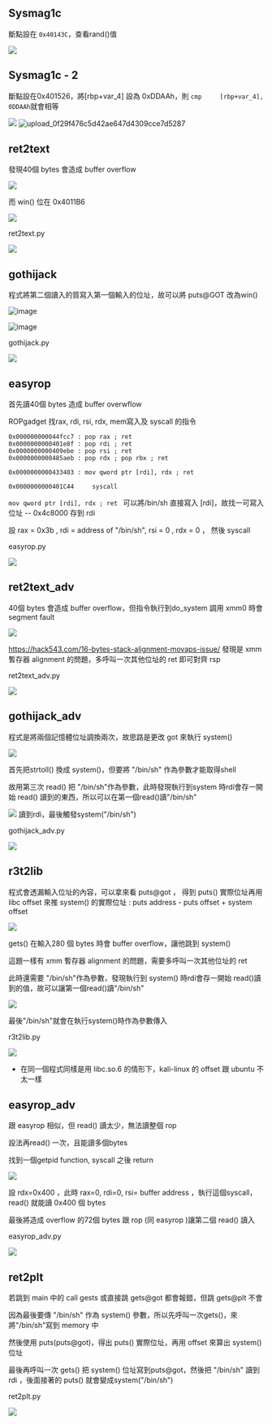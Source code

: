 ## Sysmag1c

斷點設在 `0x40143C`，查看rand()值  

![](https://hackmd.io/_uploads/H1-sqKojn.png)

## Sysmag1c - 2 


斷點設在0x401526，將[rbp+var_4] 設為 0xDDAAh，則 `cmp     [rbp+var_4], 0DDAAh`就會相等  

![](https://hackmd.io/_uploads/SydQyqssn.png)
![upload_0f29f476c5d42ae647d4309cce7d5287](https://github.com/lykorix/CTF-Writeups/assets/78891767/335864a3-f91c-4b20-93d0-3e5356dd67cb)


## ret2text

發現40個 bytes 會造成 buffer overflow  

![](https://hackmd.io/_uploads/B1Bdhbho3.png)

而 win() 位在 0x4011B6   

![](https://hackmd.io/_uploads/BJCHTbhsn.png)

ret2text.py

![](https://hackmd.io/_uploads/Skw9qwz32.png)


## gothijack

程式將第二個讀入的質寫入第一個輸入的位址，故可以將 puts@GOT 改為win()

![image](https://hackmd.io/_uploads/HyBEvC3o3.png)

![image](https://hackmd.io/_uploads/rJB8PR2j3.png)



gothijack.py

![](https://hackmd.io/_uploads/SykSGufh2.png)


## easyrop

首先讀40個 bytes 造成 buffer overwflow

ROPgadget 找rax, rdi, rsi, rdx, mem寫入及 syscall 的指令

```
0x000000000044fcc7 : pop rax ; ret
0x0000000000401e8f : pop rdi ; ret
0x0000000000409ebe : pop rsi ; ret
0x0000000000485aeb : pop rdx ; pop rbx ; ret

0x0000000000433403 : mov qword ptr [rdi], rdx ; ret

0x0000000000401C44     syscall  
```
`mov qword ptr [rdi], rdx ; ret ` 可以將/bin/sh 直接寫入 [rdi]，故找一可寫入位址 -- 0x4c8000 存到 rdi

設 rax = 0x3b , rdi = address of "/bin/sh", rsi = 0 , rdx = 0 ， 然後 syscall

easyrop.py

![](https://hackmd.io/_uploads/Hk_gr_fh2.png)





## ret2text_adv

40個 bytes 會造成 buffer overflow，但指令執行到do_system 調用 xmm0 時會 segment fault

![](https://hackmd.io/_uploads/H1PixKMh2.png)


https://hack543.com/16-bytes-stack-alignment-movaps-issue/
發現是 xmm 暫存器 alignment 的問題，多呼叫一次其他位址的 ret 即可對齊 rsp

ret2text_adv.py

![](https://hackmd.io/_uploads/HJ-veYf2n.png)


## gothijack_adv

程式是將兩個記憶體位址調換兩次，故思路是更改 got 來執行 system()

![](https://hackmd.io/_uploads/HJFpXFMn3.png)

首先把strtoll() 換成 system()，但要將 "/bin/sh" 作為參數才能取得shell

故用第三次 read() 把  "/bin/sh"作為參數，此時發現執行到system 時rdi會存一開始 read() 讀到的東西，所以可以在第一個read()讀"/bin/sh"

![](https://hackmd.io/_uploads/Byqy0tG3n.png)
讀到rdi，最後觸發system("/bin/sh")

gothijack_adv.py

![](https://hackmd.io/_uploads/rkSkQtznh.png)


## r3t2lib

程式會透漏輸入位址的內容，可以拿來看 puts@got ， 得到 puts() 實際位址再用 libc offset 來推 system() 的實際位址 : puts address - puts offset + system offset

![](https://hackmd.io/_uploads/BkVa15M2h.png)


gets() 在輸入280 個 bytes 時會 buffer overflow，讓他跳到 system()

這題一樣有 xmm 暫存器 alignment 的問題，需要多呼叫一次其他位址的 ret

此時還需要 "/bin/sh"作為參數，發現執行到 system() 時rdi會存一開始 read()讀到的值，故可以讓第一個read()讀"/bin/sh"

![](https://hackmd.io/_uploads/H1YylcGn2.png)  

最後"/bin/sh"就會在執行system()時作為參數傳入


r3t2lib.py

![](https://hackmd.io/_uploads/SyOdPFG33.png)


* 在同一個程式同樣是用 libc.so.6 的情形下，kali-linux 的 offset 跟 ubuntu 不太一樣



## easyrop_adv

跟 easyrop 相似，但 read() 讀太少，無法讀整個 rop

設法再read() 一次，且能讀多個bytes

找到一個getpid function, syscall 之後 return

![](https://hackmd.io/_uploads/BkrHwqMnh.png)


設 rdx=0x400 ，此時  rax=0, rdi=0, rsi= buffer address ，執行這個syscall，read() 就能讀 0x400 個 bytes

最後將造成 overflow 的72個 bytes 跟 rop (同 easyrop )讓第二個 read() 讀入

easyrop_adv.py

![](https://hackmd.io/_uploads/rJzl_cG3h.png)

## ret2plt


若跳到 main 中的 call gests 或直接跳 gets@got 都會報錯，但跳 gets@plt 不會

因為最後要傳 "/bin/sh" 作為 system() 參數，所以先呼叫一次gets()，來將"/bin/sh"寫到 memory 中

然後使用 puts(puts@got)，得出 puts() 實際位址，再用 offset 來算出 system() 位址

最後再呼叫一次 gets() 把 system() 位址寫到puts@got，然後把 "/bin/sh" 讀到 rdi ，後面接著的 puts() 就會變成system("/bin/sh")

ret2plt.py

![](https://hackmd.io/_uploads/SJv8i5Gn2.png)

